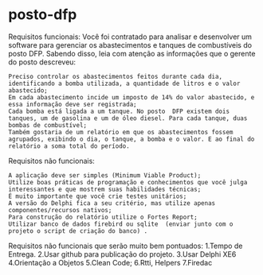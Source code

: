 # posto-dfp

Requisitos funcionais:
Você foi contratado para analisar e desenvolver um software para gerenciar os abastecimentos e tanques de combustíveis do posto DFP. 
Sabendo disso, leia com atenção as informações que o gerente do posto descreveu:

    Preciso controlar os abastecimentos feitos durante cada dia, identificando a bomba utilizada, a quantidade de litros e o valor abastecido;
    Em cada abastecimento incide um imposto de 14% do valor abastecido, e essa informação deve ser registrada;
    Cada bomba está ligada a um tanque. No posto  DFP existem dois tanques, um de gasolina e um de óleo diesel. Para cada tanque, duas bombas de combustível;
    Também gostaria de um relatório em que os abastecimentos fossem agrupados, exibindo o dia, o tanque, a bomba e o valor. E ao final do relatório a soma total do período.
    
Requisitos não funcionais:

    A aplicação deve ser simples (Minimum Viable Product);
    Utilize boas práticas de programação e conhecimentos que você julga interessantes e que mostrem suas habilidades técnicas;
    É muito importante que você crie testes unitários;
    A versão do Delphi fica a seu critério, mas utilize apenas componentes/recursos nativos;
    Para construção do relatório utilize o Fortes Report;
    Utilizar banco de dados firebird ou sqlite  (enviar junto com o projeto o script de criação do banco) .
    
Requisitos não funcionais que serão muito bem pontuados:
1.Tempo de Entrega.
2.Usar github para publicação do projeto.
3.Usar Delphi XE6
4.Orientação a Objetos
5.Clean Code;
6.Rtti, Helpers
7.Firedac
